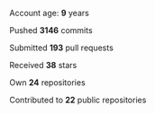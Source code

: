 Account age: **9** years

Pushed **3146** commits

Submitted **193** pull requests

Received **38** stars

Own **24** repositories

Contributed to **22** public repositories
